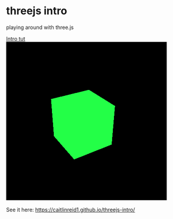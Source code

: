 # threejs intro
playing around with three.js

<a href="https://threejs.org/docs/index.html#manual/en/introduction/Creating-a-scene"> Intro tut</a><br>
<img src="screenshot.png" style="margin: 0 auto">

See it here:
https://caitlinreid1.github.io/threejs-intro/
